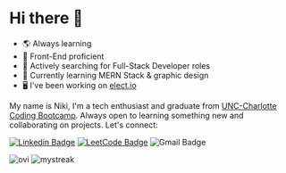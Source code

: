 # Hi there 👋

- 🌎 Always learning
- 🎨 Front-End proficient
- 🌱 Actively searching for Full-Stack Developer roles
- 🧠 Currently learning MERN Stack & graphic design
- 🖥️ I've been working on [elect.io](cryptic-temple-27245.herokuapp.com/)

My name is Niki, I'm a tech enthusiast and graduate from [UNC-Charlotte Coding Bootcamp](https://bootcamp.charlotte.edu/coding/). Always open to learning something new and collaborating on projects. Let's connect:

[![Linkedin Badge](https://img.shields.io/badge/nrenner0211-0077B5?style=for-the-badge&logo=linkedin&logoColor=white&link=https://www.linkedin.com/in/nicolette-renner/)](https://www.linkedin.com/in/nicolette-renner/)
[![LeetCode Badge](https://img.shields.io/badge/-LeetCode-FFA116?style=for-the-badge&logo=LeetCode&logoColor=black&link=https://www.leetcode.com/nrenner0211/)](https://www.leetcode.com/nrenner0211/)
![Gmail Badge](https://img.shields.io/badge/nicolette.rachelle11@gmail.com-D14836?style=for-the-badge&logo=gmail&logoColor=white)

<img src="https://github-readme-stats.vercel.app/api/top-langs?username=nrenner0211&show_icons=true&locale=en&layout=compact&theme=tokyonight" alt="ovi" />

<img src="https://github-readme-streak-stats.herokuapp.com/?user=nrenner0211&theme=tokyonight" alt="mystreak"/>
